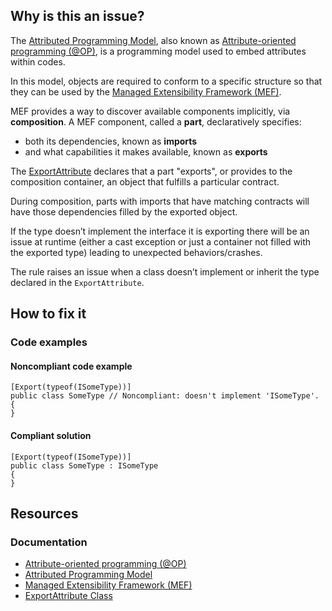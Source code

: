 ## Why is this an issue?

The [Attributed Programming Model](https://learn.microsoft.com/en-us/dotnet/framework/mef/attributed-programming-model-overview-mef),
also known as [Attribute-oriented programming (@OP)](https://en.wikipedia.org/wiki/Attribute-oriented_programming), is a programming model
used to embed attributes within codes.

In this model, objects are required to conform to a specific structure so that they can be used by the [Managed Extensibility Framework (MEF)](https://learn.microsoft.com/en-us/dotnet/framework/mef/).

MEF provides a way to discover available components implicitly, via **composition**. A MEF component, called a **part**,
declaratively specifies:

- both its dependencies, known as **imports**
- and what capabilities it makes available, known as **exports**

The [ExportAttribute](https://learn.microsoft.com/en-us/dotnet/api/system.composition.exportattribute) declares that a part "exports",
or provides to the composition container, an object that fulfills a particular contract.

During composition, parts with imports that have matching contracts will have those dependencies filled by the exported object.

If the type doesn’t implement the interface it is exporting there will be an issue at runtime (either a cast exception or just a container not
filled with the exported type) leading to unexpected behaviors/crashes.

The rule raises an issue when a class doesn’t implement or inherit the type declared in the `ExportAttribute`.

## How to fix it

### Code examples

#### Noncompliant code example

    [Export(typeof(ISomeType))]
    public class SomeType // Noncompliant: doesn't implement 'ISomeType'.
    {
    }

#### Compliant solution

    [Export(typeof(ISomeType))]
    public class SomeType : ISomeType
    {
    }

## Resources

### Documentation

- [Attribute-oriented programming (@OP)](https://en.wikipedia.org/wiki/Attribute-oriented_programming)
- [Attributed Programming Model](https://learn.microsoft.com/en-us/dotnet/framework/mef/attributed-programming-model-overview-mef)
- [Managed Extensibility Framework (MEF)](https://learn.microsoft.com/en-us/dotnet/framework/mef/)
- [ExportAttribute Class](https://learn.microsoft.com/en-us/dotnet/api/system.composition.exportattribute)